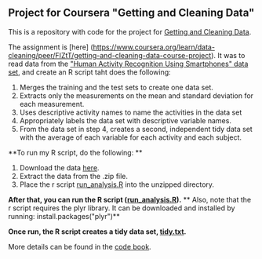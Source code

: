 ## Project for Coursera "Getting and Cleaning Data"

This is a repository with code for the project for [Getting and Cleaning Data](https://www.coursera.org/course/getdata).

The assignment is [here] (https://www.coursera.org/learn/data-cleaning/peer/FIZtT/getting-and-cleaning-data-course-project). It was to read data from the ["Human Activity Recognition Using Smartphones" data set](http://archive.ics.uci.edu/ml/datasets/Human+Activity+Recognition+Using+Smartphones), and create an R script taht does the following:
1. Merges the training and the test sets to create one data set.
2. Extracts only the measurements on the mean and standard deviation for each measurement.
3. Uses descriptive activity names to name the activities in the data set
4. Appropriately labels the data set with descriptive variable names.
5. From the data set in step 4, creates a second, independent tidy data set with the average of each variable for each activity and each subject.

**To run my R script, do the following: **

1. Download the data [here](https://d396qusza40orc.cloudfront.net/getdata%2Fprojectfiles%2FUCI%20HAR%20Dataset.zip).
2. Extract the data from the .zip file.
3. Place the r script [run_analysis.R](run_analysis.R) into the unzipped directory.

**After that, you can run the R script ([run_analysis.R](run_analysis.R)).**
** Also, note that the r script requires the plyr library. It can be downloaded and installed by running: install.packages("plyr")**

**Once run, the R script creates a tidy data set, [tidy.txt](tidy.txt).**

More details can be found in the [code book](CodeBook.md).